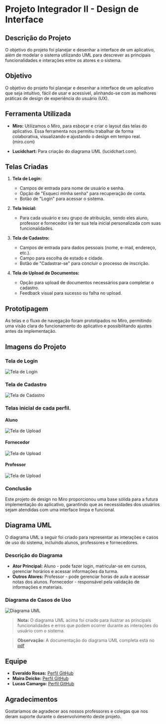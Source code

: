 # Projeto Integrador II - Design de Interface

## Descrição do Projeto
O objetivo do projeto foi planejar e desenhar a interface de um aplicativo, além de modelar o sistema utilizando UML para descrever as principais funcionalidades e interações entre os atores e o sistema.

## Objetivo
O objetivo do projeto foi planejar e desenhar a interface de um aplicativo que seja intuitivo, fácil de usar e acessível, alinhando-se com as melhores práticas de design de experiência do usuário (UX).

## Ferramenta Utilizada
- **Miro:** Utilizamos o Miro, para esboçar e criar o layout das telas do aplicativo. Essa ferramenta nos permitiu trabalhar de forma colaborativa, visualizando e ajustando o design em tempo real. (miro.com)

- **Lucidchart:** Para criação do diagrama UML (lucidchart.com).


## Telas Criadas
1. **Tela de Login:**
   - Campos de entrada para nome de usuário e senha.
   - Opção de "Esqueci minha senha" para recuperação de conta.
   - Botão de "Login" para acessar o sistema.

2. **Tela Inicial:**
    - Para cada usuário e seu grupo de atribuição, sendo eles aluno, professor e fornecedor irá ter sua tela inicial personalizada com suas funcionalidades.

3. **Tela de Cadastro:**
   - Campos de entrada para dados pessoais (nome, e-mail, endereço, etc.).
   - Campo para escolha de estado e cidade.
   - Botão de "Cadastrar-se" para concluir o processo de inscrição.

4. **Tela de Upload de Documentos:**
   - Opção para upload de documentos necessários para completar o cadastro.
   - Feedback visual para sucesso ou falha no upload.

## Prototipagem
As telas e o fluxo de navegação foram prototipados no Miro, permitindo uma visão clara do funcionamento do aplicativo e possibilitando ajustes antes da implementação.

## Imagens do Projeto
### Tela de Login
![Tela de Login](./assets/tela-login.png)

### Tela de Cadastro
![Tela de Cadastro](./assets/Cadastro-alunos.png)

### Telas inicial de cada perfil.
#### Aluno
![Tela de Upload](./assets/tela-inicial-aluno.png)
#### Fornecedor
![Tela de Upload](./assets/tela-inicial-fornecedor.png)
#### Professor
![Tela de Upload](./assets/tela-inicial-professor.png)
### Conclusão
Este projeto de design no Miro proporcionou uma base sólida para a futura implementação do aplicativo, garantindo que as necessidades dos usuários sejam atendidas com uma interface limpa e funcional.

## Diagrama UML
O diagrama UML a seguir foi criado para representar as interações e casos de uso do sistema, incluindo alunos, professores e fornecedores.

### Descrição do Diagrama
- **Ator Principal:** Aluno - pode fazer login, matricular-se em cursos, gerenciar horários e acessar informações da turma.
- **Outros Atores:** Professor - pode gerenciar horas de aula e acessar notas dos alunos. Fornecedor - responsável pela validação de informações e materiais.

### Diagrama de Casos de Uso

![Diagrama UML](./assets/diagrama-uml.jpg)

> **Nota:** O diagrama UML acima foi criado para ilustrar as principais funcionalidades e erros que podem ocorrer durante as interações do usuário com o sistema.

> **Observação:** A documentação do diagrama UML completa está no [pdf](./assets/Projeto-integrador.pdf)

## Equipe
- **Everaldo Rosas:** [Perfil GitHub](https://github.com/EveraldoRosas)
- **Maira Deicke:** [Perfil GitHub](https://github.com/MaiaraDeicke)
- **Lucas Camargo:** [Perfil GitHub](https://github.com/EveraldoRosas)


## Agradecimentos
Gostaríamos de agradecer aos nossos professores e colegas que nos deram suporte durante o desenvolvimento deste projeto.